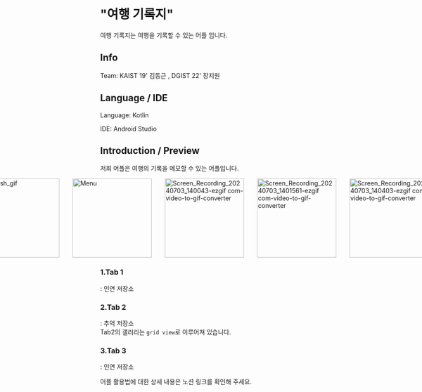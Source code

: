 # "여행 기록지"

여행 기록지는 여행을 기록할 수 있는 어플 입니다.

## Info

Team: KAIST 19' 김동근 , DGIST 22' 장지원

## Language / IDE

Language: Kotlin

IDE: Android Studio

## Introduction / Preview

<p>저희 어플은 여행의 기록을 메모할 수 있는 어플입니다.</p>  

  
<div style="display: flex; flex-wrap: nowrap; justify-content: center;">
    <img src="https://github.com/JANGJIWONEDA/MadCamp_Project1/assets/133734191/a39c6dac-1566-4980-b733-1b0b92dc30c7" alt="splash_gif" width="180" style="margin-right: 30px;">
    <img src="https://github.com/JANGJIWONEDA/MadCamp_Project1/assets/133734191/2f59af74-59ae-4ce0-9313-2db8c6099b85" alt="Menu" width="180" style="margin-right: 30px;">
    <img src="https://github.com/JANGJIWONEDA/MadCamp_Project1/assets/133734191/44201ea5-81a7-4cdf-894e-fe3c519c2a47" alt="Screen_Recording_20240703_140043-ezgif com-video-to-gif-converter" width="180" style="margin-right: 30px;">
    <img src="https://github.com/JANGJIWONEDA/MadCamp_Project1/assets/133734191/a5add5f3-0cc0-412f-aa2f-512489678412" alt="Screen_Recording_20240703_1401561-ezgif com-video-to-gif-converter" width="180" style="margin-right: 30px;">
    <img src="https://github.com/JANGJIWONEDA/MadCamp_Project1/assets/133734191/af395c11-66e3-4047-990c-453c1b96f532" alt="Screen_Recording_20240703_140403-ezgif com-video-to-gif-converter" width="180" style="margin-right: 30px;">
</div>  


### 1.Tab 1
: 인연 저장소  

### 2.Tab 2
: 추억 저장소  
Tab2의 갤러리는 `grid view`로 이루어져 있습니다.

### 3.Tab 3
: 인연 저장소 

   
어플 활용법에 대한 상세 내용은 노션 링크를 확인해 주세요.
